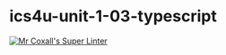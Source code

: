 # ics4u-unit-1-03-typescript

[![Mr Coxall's Super Linter](https://github.com/Rodas-Nega1/ics4u-unit-1-03-typescript/workflows/Mr%20Coxall's%20Super%20Linter/badge.svg)](https://github.com/Rodas-Nega1/ics4u-unit-1-03-typescript/actions/)
